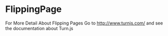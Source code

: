 # FlippingPage
For More Detail About Flipping Pages Go to http://www.turnjs.com/ and see the documentation about Turn.js
